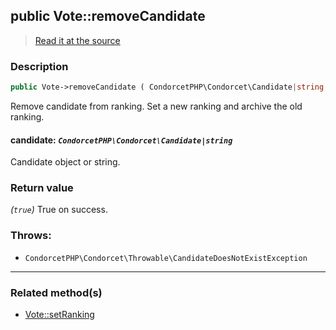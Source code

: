 ## public Vote::removeCandidate

> [Read it at the source](https://github.com/julien-boudry/Condorcet/blob/master/src/Vote.php#L571)

### Description    

```php
public Vote->removeCandidate ( CondorcetPHP\Condorcet\Candidate|string $candidate ): true
```

Remove candidate from ranking. Set a new ranking and archive the old ranking.
    

#### **candidate:** *`CondorcetPHP\Condorcet\Candidate|string`*   
Candidate object or string.    


### Return value   

*(`true`)* True on success.



### Throws:   

* ```CondorcetPHP\Condorcet\Throwable\CandidateDoesNotExistException``` 

---------------------------------------

### Related method(s)      

* [Vote::setRanking](/Docs/api-reference/Vote%20Class/Vote--setRanking.md)    

